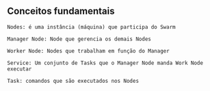 ## Conceitos fundamentais

```
Nodes: é uma instância (máquina) que participa do Swarm
```

```
Manager Node: Node que gerencia os demais Nodes
```

```
Worker Node: Nodes que trabalham em função do Manager
```

```
Service: Um conjunto de Tasks que o Manager Node manda Work Node executar
```

```
Task: comandos que são executados nos Nodes
```
